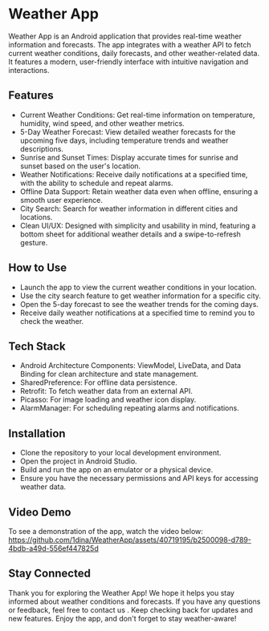 # Weather App
Weather App is an Android application that provides real-time weather information and forecasts. The app integrates with a weather API to fetch current weather conditions, daily forecasts, and other weather-related data. It features a modern, user-friendly interface with intuitive navigation and interactions.

## Features
- Current Weather Conditions: Get real-time information on temperature, humidity, wind speed, and other weather metrics.
- 5-Day Weather Forecast: View detailed weather forecasts for the upcoming five days, including temperature trends and weather descriptions.
- Sunrise and Sunset Times: Display accurate times for sunrise and sunset based on the user's location.
- Weather Notifications: Receive daily notifications at a specified time, with the ability to schedule and repeat alarms.
- Offline Data Support: Retain weather data even when offline, ensuring a smooth user experience.
- City Search: Search for weather information in different cities and locations.
- Clean UI/UX: Designed with simplicity and usability in mind, featuring a bottom sheet for additional weather details and a swipe-to-refresh gesture.
  
## How to Use
- Launch the app to view the current weather conditions in your location.
- Use the city search feature to get weather information for a specific city.
- Open the 5-day forecast to see the weather trends for the coming days.
- Receive daily weather notifications at a specified time to remind you to check the weather.
  
## Tech Stack
- Android Architecture Components: ViewModel, LiveData, and Data Binding for clean architecture and state management.
- SharedPreference: For offline data persistence.
- Retrofit: To fetch weather data from an external API.
- Picasso: For image loading and weather icon display.
- AlarmManager: For scheduling repeating alarms and notifications.
  
## Installation
- Clone the repository to your local development environment.
- Open the project in Android Studio.
- Build and run the app on an emulator or a physical device.
- Ensure you have the necessary permissions and API keys for accessing weather data.

 ## Video Demo
To see a demonstration of the app, watch the video below:
https://github.com/1dina/WeatherApp/assets/40719195/b2500098-d789-4bdb-a49d-556ef447825d

## Stay Connected
Thank you for exploring the Weather App! We hope it helps you stay informed about weather conditions and forecasts. If you have any questions or feedback, feel free to contact us .
Keep checking back for updates and new features. Enjoy the app, and don't forget to stay weather-aware!
